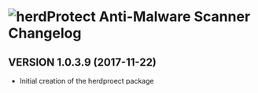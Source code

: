 # ![herdProtect Anti-Malware Scanner Changelog](https://img.shields.io/badge/-Package%20Changelog-blue.svg?style=for-the-badge&label=herdProtect%20Anti-Malware%20Scanner)

## VERSION 1.0.3.9 (2017-11-22)
- Initial creation of the herdproect package

